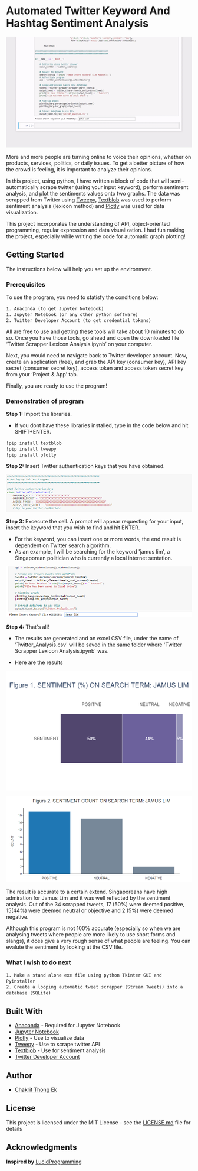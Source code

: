 # Automated Twitter Keyword And Hashtag Sentiment Analysis

<p align="center">
  <img width="640" height="300" src="https://github.com/thongekchakrit/TwitAnlysis-to-csv/blob/master/images/overview.gif">
</p>

More and more people are turning online to voice their opinions, whether on products, services, politics, or daily issues. To get a better picture of how the crowd is feeling, it is important to analyze their opinions. 

In this project, using python, I have written a block of code that will semi-automatically scrape twitter (using your input keyword), perform sentiment analysis, and plot the sentiments values onto two graphs. The data was scrapped from Twitter using [Tweepy](http://docs.tweepy.org/en/v3.5.0/api.html), [Textblob](https://textblob.readthedocs.io/en/dev/) was used to perform sentiment analysis (lexicon method) and [Plotly](https://plotly.com/python/) was used for data visualization.

This project incorporates the understanding of API, object-oriented programming, regular expression and data visualization. I had fun making the project, especially while writing the code for automatic graph plotting!

## Getting Started

The instructions below will help you set up the environment.

### Prerequisites

To use the program, you need to statisfy the conditions below:

```
1. Anaconda (to get Jupyter Notebook)
1. Jupyter Notebook (or any other python software)
2. Twitter Developer Account (to get credential tokens)
```

All are free to use and getting these tools will take about 10 minutes to do so. Once you have those tools, go ahead and open the downloaded file ‘Twitter Scrapper Lexicon Analysis.ipynb’ on your computer. 

Next, you would need to navigate back to Twitter developer account. Now, create an application (free), and grab the API key (consumer key), API key secret (consumer secret key), access token and access token secret key from your ‘Project & App’ tab. 

Finally, you are ready to use the program!

### Demonstration of program

**Step 1:** Import the libraries. 

* If you dont have these libraries installed, type in the code below and hit SHIFT+ENTER.

```
!pip install textblob
!pip install tweepy
!pip install plotly
```

**Step 2:** Insert Twitter authentication keys that you have obtained.

![Setting Up Twitter Credentials](https://github.com/thongekchakrit/TwitAnlysis-to-csv/blob/master/images/Settinguptwitter.PNG)

**Step 3:** Excecute the cell. A prompt will appear requesting for your input, insert the keyword that you wish to find and hit ENTER. 

* For the keyword, you can insert one or more words, the end result is dependent on Twitter search algorithm.
* As an example, I will be searching for the keyword 'jamus lim', a Singaporean politician who is currently a local internet sentation.

![Insert Key word](https://github.com/thongekchakrit/TwitAnlysis-to-csv/blob/master/images/searchtwitter.PNG)

**Step 4:** That's all! 

* The results are generated and an excel CSV file, under the name of 'Twitter_Analysis.csv' will be saved in the same folder where 'Twitter Scrapper Lexicon Analysis.ipynb' was. 

* Here are the results

![Result_1](https://github.com/thongekchakrit/TwitAnlysis-to-csv/blob/master/images/result_1.png)

![Result_2](https://github.com/thongekchakrit/TwitAnlysis-to-csv/blob/master/images/result_2.png)

The result is accurate to a certain extend. Singaporeans have high admiration for Jamus Lim and it was well reflected by the sentiment analysis. Out of the 34 scrapped tweets, 17 (50%) were deemed positive, 15(44%) were deemed neutral or objective and 2 (5%) were deemed negative. 

Although this program is not 100% accurate (especially so when we are analysing tweets where people are more likely to use short forms and slangs), it does give a very rough sense of what people are feeling. You can evalute the sentiment by looking at the CSV file. 

### What I wish to do next

```
1. Make a stand alone exe file using python Tkinter GUI and Pyinstaller
2. Create a looping automatic tweet scrapper (Stream Tweets) into a database (SQLite)
```

## Built With

* [Anaconda](https://www.anaconda.com/) - Required for Jupyter Notebook
* [Jupyter Notebook](https://jupyter.org/)
* [Plotly](https://plotly.com/python/) - Use to visualize data
* [Tweepy](http://docs.tweepy.org/en/v3.5.0/api.html) - Use to scrape twitter API
* [Textblob](https://textblob.readthedocs.io/en/dev/) - Use for sentiment analysis
* [Twitter Developer Account](https://developer.twitter.com/en)


## Author

* [Chakrit Thong Ek](https://github.com/thongekchakrit)

## License

This project is licensed under the MIT License - see the [LICENSE.md](LICENSE.md) file for details

## Acknowledgments

**Inspired by** [LucidProgramming](https://www.youtube.com/watch?v=wlnx-7cm4Gg&t=23s)

